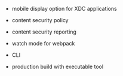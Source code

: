 - mobile display option for XDC applications

- content security policy

- content security reporting

- watch mode for webpack

- CLI

- production build with executable tool
